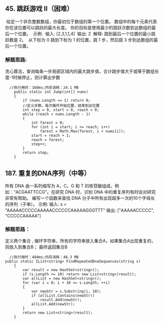 ##  45. 跳跃游戏 II（困难）

​        给定一个非负整数数组，你最初位于数组的第一个位置。
​       数组中的每个元素代表你在该位置可以跳跃的最大长度。
​       你的目标是使用最少的跳跃次数到达数组的最后一个位置。
​       示例:
​       输入: [2,3,1,1,4]
​       输出: 2
​       解释: 跳到最后一个位置的最小跳跃数是 2。
​            从下标为 0 跳到下标为 1 的位置，跳 1 步，然后跳 3 步到达数组的最后一个位置。

###  解题思路: 

   贪心算法，查询每条一步局部区域内的最大跳步值，合计跳步值大于或等于数组长度-1时候停止，则计算出步数

      //执行用时：160ms;内存消耗：24.1 MB
        public static int Jump(int[] nums)
        {
            if (nums.Length <= 1) return 0;
            //定义步数，每次循环开始位置，结束到达位置
            int step = 0, start = 0, reach = 0;
            while (reach < nums.Length - 1)
            {
                int farest = 0;
                for (int i = start; i <= reach; i++)
                    farest = Math.Max(farest, i + nums[i]);
                start = reach + 1;
                reach = farest;
                step++;
            }
            return step;
        }
    
      
## 187. 重复的DNA序列（中等）

   所有 DNA 由一系列缩写为 A，C，G 和 T 的核苷酸组成，例如：“ACGAATTCCG”。在研究 DNA 时，识别 DNA 中的重复序列有时会对研究非常有帮助。
   编写一个函数来查找 DNA 分子中所有出现超多一次的10个字母长的序列（子串）。
   示例:
   输入: s = "AAAAACCCCCAAAAACCCCCCAAAAAGGGTTT"
   输出: ["AAAAACCCCC", "CCCCCAAAAA"]

###    解题思路： 

   定义两个集合 ,   循环字符串，所有的字符串放入集合A，如果集合A出现重复的，则放入到集合B；
    最终返回集合B

```
  //执行用时：484ms;内存消耗：40.3 MB
public static IList<string> FindRepeatedDnaSequences(string s)
    {
        var result = new HashSet<string>();
        if (s.Length <= 10) return new List<string>(result);
        var allList = new HashSet<string>();
        for (var i = 0; i + 10 <= s.Length; ++i)
        {
            var newStr = s.Substring(i, 10);
            if (allList.Contains(newStr))
                result.Add(newStr);
            allList.Add(newStr);
        }
        return new List<string>(result);
    }
```


